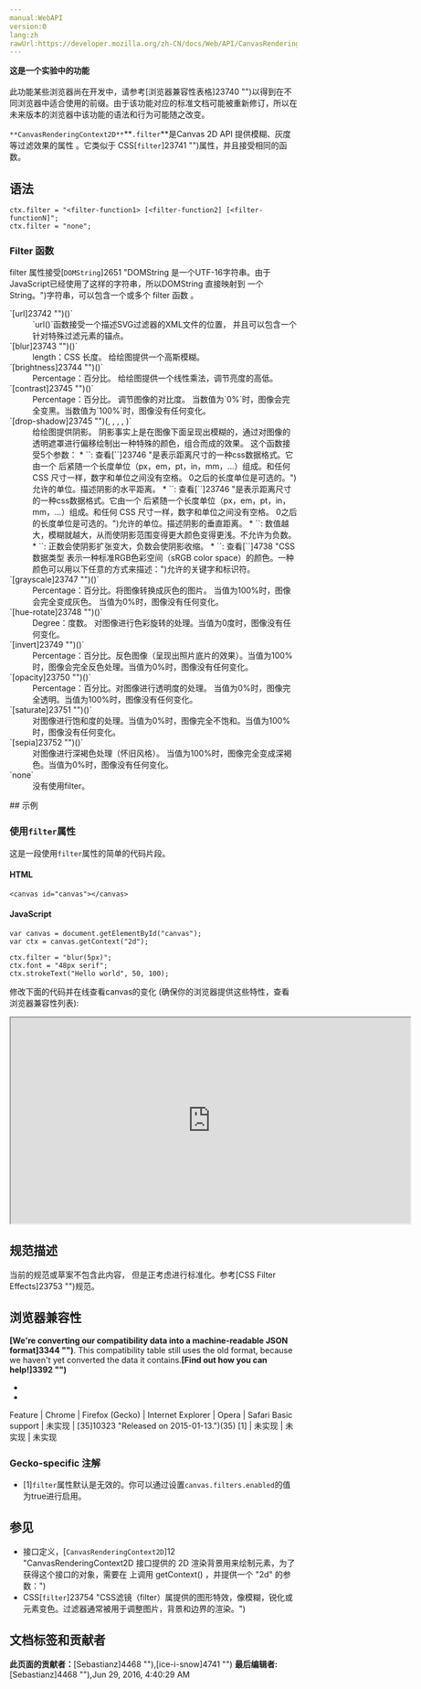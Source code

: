 ```yaml
---
manual:WebAPI
version:0
lang:zh
rawUrl:https://developer.mozilla.org/zh-CN/docs/Web/API/CanvasRenderingContext2D/filter
---
```






**这是一个实验中的功能**<br></br>此功能某些浏览器尚在开发中，请参考[浏览器兼容性表格]23740 "")以得到在不同浏览器中适合使用的前缀。由于该功能对应的标准文档可能被重新修订，所以在未来版本的浏览器中该功能的语法和行为可能随之改变。





`**CanvasRenderingContext2D**`**`.filter`**是Canvas 2D API 提供模糊、灰度等过滤效果的属性 。它类似于 CSS[`filter`]23741 "")属性，并且接受相同的函数。


## 语法<a name="语法"></a>

```
ctx.filter = "<filter-function1> [<filter-function2] [<filter-functionN]";
ctx.filter = "none";

```

### Filter 函数<a name="Filter_函数"></a>


filter 属性接受[`DOMString`]2651 "DOMString 是一个UTF-16字符串。由于JavaScript已经使用了这样的字符串，所以DOMString 直接映射到 一个String。")字符串，可以包含一个或多个 filter 函数 。

<dl><dt id=''>`[url]23742 "")(<url>)`</dt><dd>`url()`函数接受一个描述SVG过滤器的XML文件的位置， 并且可以包含一个针对特殊过滤元素的锚点。</dd><dt id=''>`[blur]23743 "")(<length>)`</dt><dd>length：CSS 长度。 给绘图提供一个高斯模糊。</dd><dt id=''>`[brightness]23744 "")(<percentage>)`</dt><dd>Percentage：百分比。 给绘图提供一个线性乘法，调节亮度的高低。</dd><dt id=''>`[contrast]23745 "")(<percentage>)`</dt><dd>Percentage：百分比。 调节图像的对比度。 当数值为`0%`时，图像会完全变黑。当数值为`100%`时，图像没有任何变化。</dd><dt id=''>`[drop-shadow]23745 "")(<offset-x>, <offset-y>, <blur-radius>, <spread-radius>, <color>)`</dt><dd>给绘图提供阴影。 阴影事实上是在图像下面呈现出模糊的，通过对图像的透明遮罩进行偏移绘制出一种特殊的颜色，组合而成的效果。 这个函数接受5个参数：
* `<offset-x>`: 查看[`<length>`]23746 "是表示距离尺寸的一种css数据格式。它由一个 <number> 后紧随一个长度单位（px，em，pt，in，mm，...）组成。和任何 CSS 尺寸一样，数字和单位之间没有空格。<number> 0之后的长度单位是可选的。")允许的单位。描述阴影的水平距离。
* `<offset-y>`: 查看[`<length>`]23746 "是表示距离尺寸的一种css数据格式。它由一个 <number> 后紧随一个长度单位（px，em，pt，in，mm，...）组成。和任何 CSS 尺寸一样，数字和单位之间没有空格。<number> 0之后的长度单位是可选的。")允许的单位。描述阴影的垂直距离。
* `<blur-radius>`: 数值越大，模糊就越大，从而使阴影范围变得更大颜色变得更浅。不允许为负数。
* `<spread-radius>`: 正数会使阴影扩张变大，负数会使阴影收缩。
* `<color>`: 查看[`<color>`]4738 "CSS 数据类型 <color> 表示一种标准RGB色彩空间（sRGB color space）的颜色。一种颜色可以用以下任意的方式来描述：")允许的关键字和标识符。
</dd><dt id=''>`[grayscale]23747 "")(<percentage>)`</dt><dd>Percentage：百分比。将图像转换成灰色的图片。 当值为100%时，图像会完全变成灰色。 当值为0%时，图像没有任何变化。</dd><dt id=''>`[hue-rotate]23748 "")(<degree>)`</dt><dd>Degree：度数。 对图像进行色彩旋转的处理。当值为0度时，图像没有任何变化。</dd><dt id=''>`[invert]23749 "")(<percentage>)`</dt><dd>Percentage：百分比。反色图像（呈现出照片底片的效果）。当值为100%时，图像会完全反色处理。当值为0%时，图像没有任何变化。</dd><dt id=''>`[opacity]23750 "")(<percentage>)`</dt><dd>Percentage：百分比。对图像进行透明度的处理。 当值为0%时，图像完全透明。当值为100%时，图像没有任何变化。</dd><dt id=''>`[saturate]23751 "")(<percentage>)`</dt><dd>对图像进行饱和度的处理。当值为0%时，图像完全不饱和。当值为100%时，图像没有任何变化。</dd><dt id=''>`[sepia]23752 "")(<percentage>)`</dt><dd>对图像进行深褐色处理（怀旧风格）。 当值为100%时，图像完全变成深褐色。当值为0%时，图像没有任何变化。</dd><dt id=''>`none`</dt><dd>没有使用filter。</dd></dl>
## 示例<a name="示例"></a>

### 使用`filter`属性<a name="Using_the_filter_property"></a>


这是一段使用`filter`属性的简单的代码片段。


#### HTML<a name="HTML"></a>

```
<canvas id="canvas"></canvas>
```

#### JavaScript<a name="JavaScript"></a>

```
var canvas = document.getElementById("canvas");
var ctx = canvas.getContext("2d");

ctx.filter = "blur(5px)";
ctx.font = "48px serif";
ctx.strokeText("Hello world", 50, 100); 

```


修改下面的代码并在线查看canvas的变化 (确保你的浏览器提供这些特性，查看浏览器兼容性列表):



<iframe src='https://mdn.mozillademos.org/zh-CN/docs/Web/API/CanvasRenderingContext2D/filter$samples/Playable_code?revision=1077170' width='700' height='360'></iframe>



## 规范描述<a name="规范描述"></a>


当前的规范或草案不包含此内容， 但是正考虑进行标准化。参考[CSS Filter Effects]23753 "")规范。


## 浏览器兼容性<a name="浏览器兼容性"></a>


**[We&#39;re converting our compatibility data into a machine-readable JSON format]3344 "")**. This compatibility table still uses the old format, because we haven&#39;t yet converted the data it contains.**[Find out how you can help!]3392 "")**


* 
* 
Feature | Chrome | Firefox (Gecko) | Internet Explorer | Opera | Safari 
Basic support | 未实现 | [35]10323 "Released on 2015-01-13.")(35) [1] | 未实现 | 未实现 | 未实现 




### Gecko-specific 注解<a name="Gecko-specific_注解"></a>

* [1]`filter`属性默认是无效的。你可以通过设置`canvas.filters.enabled`的值为true进行启用。

## 参见<a name="参见"></a>

* 接口定义，[`CanvasRenderingContext2D`]12 "CanvasRenderingContext2D 接口提供的 2D 渲染背景用来绘制<canvas>元素，为了获得这个接口的对象，需要在 <canvas> 上调用 getContext() ，并提供一个 "2d" 的参数：")
* CSS[`filter`]23754 "CSS滤镜（filter）属提供的图形特效，像模糊，锐化或元素变色。过滤器通常被用于调整图片，背景和边界的渲染。")



## 文档标签和贡献者
**此页面的贡献者：**[Sebastianz]4468 ""),[ice-i-snow]4741 "")
**最后编辑者:**[Sebastianz]4468 ""),<time>Jun 29, 2016, 4:40:29 AM</time>



